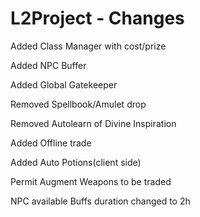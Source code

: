 # L2Project - Changes

Added Class Manager with cost/prize

Added NPC Buffer

Added Global Gatekeeper

Removed Spellbook/Amulet drop

Removed Autolearn of Divine Inspiration

Added Offline trade

Added Auto Potions(client side)

Permit Augment Weapons to be traded

NPC available Buffs duration changed to 2h